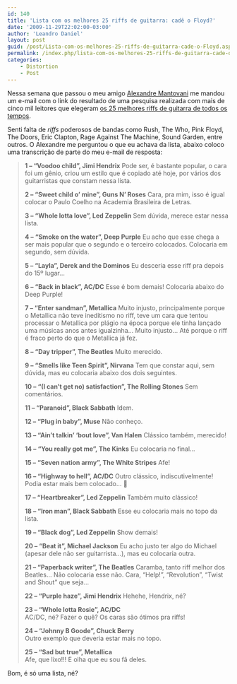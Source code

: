 ```yaml
---
id: 140
title: 'Lista com os melhores 25 riffs de guitarra: cadê o Floyd?'
date: '2009-11-29T22:02:00-03:00'
author: 'Leandro Daniel'
layout: post
guid: /post/Lista-com-os-melhores-25-riffs-de-guitarra-cade-o-Floyd.aspx
permalink: /index.php/lista-com-os-melhores-25-riffs-de-guitarra-cade-o-floyd/
categories:
    - Distortion
    - Post
---
```


Nessa semana que passou o meu amigo [Alexandre Mantovani](http://system.mantov.net) me mandou um e-mail com o link do resultado de uma pesquisa realizada com mais de cinco mil leitores que elegeram [os 25 melhores riffs de guitarra de todos os tempos](http://g1.globo.com/Noticias/Musica/0,,MUL1394469-7085,00-MUSICA+DE+JIMI+HENDRIX+TEM+MELHOR+RIFF+DE+GUITARRA+DE+TODOS+OS+TEMPOS.htm).

Senti falta de *riffs* poderosos de bandas como Rush, The Who, Pink Floyd, The Doors, Eric Clapton, Rage Against The Machine, Sound Garden, entre outros. O Alexandre me perguntou o que eu achava da lista, abaixo coloco uma transcrição de parte do meu e-mail de resposta:

> **1 – “Voodoo child”, Jimi Hendrix** Pode ser, é bastante popular, o cara foi um gênio, criou um estilo que é copiado até hoje, por vários dos guitarristas que constam nessa lista.
> 
> **2 – “Sweet child o’ mine”, Guns N’ Roses** Cara, pra mim, isso é igual colocar o Paulo Coelho na Academia Brasileira de Letras.
> 
> **3 – “Whole lotta love”, Led Zeppelin** Sem dúvida, merece estar nessa lista.
> 
> **4 – “Smoke on the water”, Deep Purple** Eu acho que esse chega a ser mais popular que o segundo e o terceiro colocados. Colocaria em segundo, sem dúvida.
> 
> **5 – “Layla”, Derek and the Dominos** Eu desceria esse riff pra depois do 15º lugar…
> 
> **6 – “Back in black”, AC/DC** Esse é bom demais! Colocaria abaixo do Deep Purple!
> 
> **7 – “Enter sandman”, Metallica** Muito injusto, principalmente porque o Metallica não teve ineditismo no riff, teve um cara que tentou processar o Metallica por plágio na época porque ele tinha lançado uma músicas anos antes igualzinha… Muito injusto… Até porque o riff é fraco perto do que o Metallica já fez.
> 
> **8 – “Day tripper”, The Beatles** Muito merecido.
> 
> **9 – “Smells like Teen Spirit”, Nirvana** Tem que constar aqui, sem dúvida, mas eu colocaria abaixo dos dois seguintes.
> 
> **10 – “(I can’t get no) satisfaction”, The Rolling Stones** Sem comentários.
> 
> **11 – “Paranoid”, Black Sabbath** Idem.
> 
> **12 – “Plug in baby”, Muse** Não conheço.
> 
> **13 – “Ain’t talkin’ ‘bout love”, Van Halen** Clássico também, merecido!
> 
> **14 – “You really got me”, The Kinks** Eu colocaria no final…
> 
> **15 – “Seven nation army”, The White Stripes** Afe!
> 
> **16 – “Highway to hell”, AC/DC** Outro clássico, indiscutivelmente! Podia estar mais bem colocado… 🙂
> 
> **17 – “Heartbreaker”, Led Zeppelin** Também muito clássico!
> 
> **18 – “Iron man”, Black Sabbath** Esse eu colocaria mais no topo da lista.
> 
> **19 – “Black dog”, Led Zeppelin** Show demais!
> 
> **20 – “Beat it”, Michael Jackson** Eu acho justo ter algo do Michael (apesar dele não ser guitarrista…), mas eu colocaria outra.
> 
> **21 – “Paperback writer”, The Beatles** Caramba, tanto riff melhor dos Beatles… Não colocaria esse não. Cara, “Help!”, “Revolution”, “Twist and Shout” que seja…
> 
> **22 – “Purple haze”, Jimi Hendrix** Hehehe, Hendrix, né?
> 
> **23 – “Whole lotta Rosie”, AC/DC**    
> AC/DC, né? Fazer o quê? Os caras são ótimos pra riffs!
> 
> **24 – “Johnny B Goode”, Chuck Berry**    
> Outro exemplo que deveria estar mais no topo.
> 
> **25 – “Sad but true”, Metallica**    
> Afe, que lixo!!! E olha que eu sou fã deles.

Bom, é só uma lista, né?